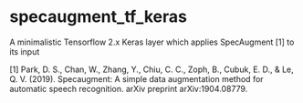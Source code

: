 # specaugment_tf_keras
A minimalistic Tensorflow 2.x Keras layer which applies SpecAugment [1] to its input

[1] Park, D. S., Chan, W., Zhang, Y., Chiu, C. C., Zoph, B., Cubuk, E. D., & Le, Q. V. (2019). Specaugment: A simple data augmentation method for automatic speech recognition. arXiv preprint arXiv:1904.08779.
